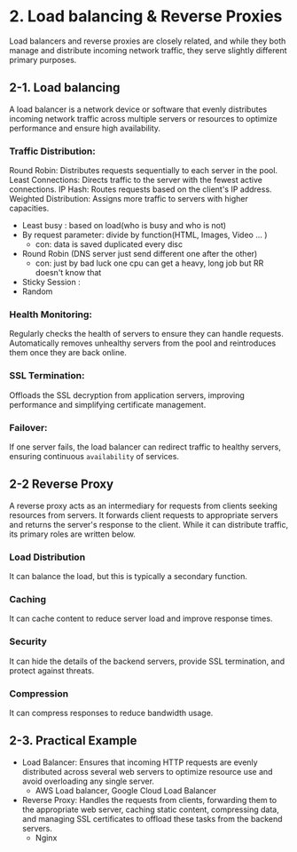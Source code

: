 # 2. Load balancing & Reverse Proxies
Load balancers and reverse proxies are closely related, and while they both manage and distribute incoming network traffic, they serve slightly different primary purposes.  


## 2-1. Load balancing

A load balancer is a network device or software that evenly distributes incoming network traffic across multiple servers or resources to optimize performance and ensure high availability.  

### Traffic Distribution:

Round Robin: Distributes requests sequentially to each server in the pool.
Least Connections: Directs traffic to the server with the fewest active connections.
IP Hash: Routes requests based on the client's IP address.
Weighted Distribution: Assigns more traffic to servers with higher capacities.

 - Least busy : based on load(who is busy and who is not) 
 - By request parameter: divide by function(HTML, Images, Video ... )
   + con: data is saved duplicated every disc
 - Round Robin (DNS server just send different one after the other)
   + con: just by bad luck one cpu can get a heavy, long job but RR doesn't know that
 - Sticky Session : 
 - Random

### Health Monitoring:

Regularly checks the health of servers to ensure they can handle requests.
Automatically removes unhealthy servers from the pool and reintroduces them once they are back online.

### SSL Termination:
Offloads the SSL decryption from application servers, improving performance and simplifying certificate management.

### Failover:
If one server fails, the load balancer can redirect traffic to healthy servers, ensuring continuous ``availability`` of services.



## 2-2 Reverse Proxy
A reverse proxy acts as an intermediary for requests from clients seeking resources from servers. It forwards client requests to appropriate servers and returns the server's response to the client. While it can distribute traffic, its primary roles are written below.

### Load Distribution
It can balance the load, but this is typically a secondary function.
### Caching
It can cache content to reduce server load and improve response times.
### Security 
It can hide the details of the backend servers, provide SSL termination, and protect against threats.
### Compression 
It can compress responses to reduce bandwidth usage.


## 2-3. Practical Example

- Load Balancer: 
  Ensures that incoming HTTP requests are evenly distributed across several web servers to optimize resource use and avoid overloading any single server.
   + AWS Load balancer, Google Cloud Load Balancer
- Reverse Proxy: 
  Handles the requests from clients, forwarding them to the appropriate web server, caching static content, compressing data, and managing SSL certificates to offload these tasks from the backend servers.
   + Nginx